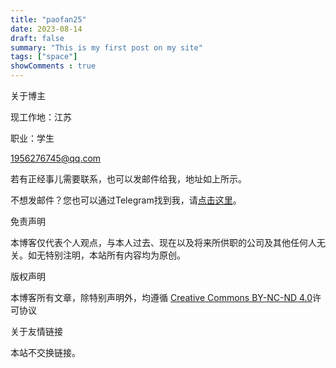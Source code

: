 ```yaml
---
title: "paofan25"
date: 2023-08-14
draft: false
summary: "This is my first post on my site"
tags: ["space"]
showComments : true
---
```


关于博主

现工作地：江苏

职业：学生

1956276745@qq.com

若有正经事儿需要联系，也可以发邮件给我，地址如上所示。

不想发邮件？您也可以通过Telegram找到我，请[点击这里](https://t.me/+Gbp0kvdPycA2ZmU1)。

免责声明

本博客仅代表个人观点，与本人过去、现在以及将来所供职的公司及其他任何人无关。如无特别注明，本站所有内容均为原创。

版权声明


本博客所有文章，除特别声明外，均遵循 [Creative Commons BY-NC-ND 4.0](https://creativecommons.org/licenses/by-nc-nd/4.0/deed.zh-hans)许可协议

关于友情链接

本站不交换链接。



